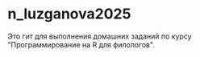 # n_luzganova2025

Это гит для выполнения домашних заданий по курсу "Программирование на R для филологов".
